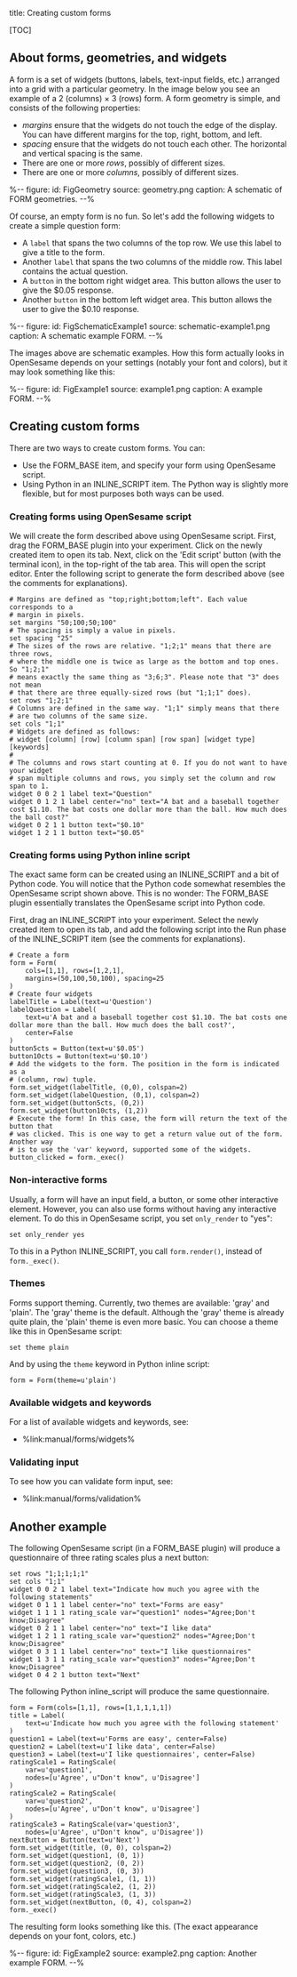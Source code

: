 title: Creating custom forms


[TOC]


## About forms, geometries, and widgets

A form is a set of widgets (buttons, labels, text-input fields, etc.) arranged into a grid with a particular geometry. In the image below you see an example of a 2 (columns) × 3 (rows) form. A form geometry is simple, and consists of the following properties:

- *margins* ensure that the widgets do not touch the edge of the display. You can have different margins for the top, right, bottom, and left.
- *spacing* ensure that the widgets do not touch each other. The horizontal and vertical spacing is the same.
- There are one or more *rows*, possibly of different sizes.
- There are one or more *columns*, possibly of different sizes.

%--
figure:
 id: FigGeometry
 source: geometry.png
 caption: A schematic of FORM geometries.
--%

Of course, an empty form is no fun. So let's add the following widgets to create a simple question form:

- A `label` that spans the two columns of the top row. We use this label to give a title to the form.
- Another `label` that spans the two columns of the middle row. This label contains the actual question.
- A `button` in the bottom right widget area. This button allows the user to give the $0.05 response.
- Another `button` in the bottom left widget area. This button allows the user to give the $0.10 response.

%--
figure:
 id: FigSchematicExample1
 source: schematic-example1.png
 caption: A schematic example FORM.
--%

The images above are schematic examples. How this form actually looks in OpenSesame depends on your settings (notably your font and colors), but it may look something like this:

%--
figure:
 id: FigExample1
 source: example1.png
 caption: A example FORM.
--%

## Creating custom forms

There are two ways to create custom forms. You can:

- Use the FORM_BASE item, and specify your form using OpenSesame script.
- Using Python in an INLINE_SCRIPT item. The Python way is slightly more flexible, but for most purposes both ways can be used.

### Creating forms using OpenSesame script

We will create the form described above using OpenSesame script. First, drag the FORM_BASE plugin into your experiment. Click on the newly created item to open its tab. Next, click on the 'Edit script' button (with the terminal icon), in the top-right of the tab area. This will open the script editor. Enter the following script to generate the form described above (see the comments for explanations).

~~~
# Margins are defined as "top;right;bottom;left". Each value corresponds to a
# margin in pixels.
set margins "50;100;50;100"
# The spacing is simply a value in pixels.
set spacing "25"
# The sizes of the rows are relative. "1;2;1" means that there are three rows,
# where the middle one is twice as large as the bottom and top ones. So "1;2;1"
# means exactly the same thing as "3;6;3". Please note that "3" does not mean
# that there are three equally-sized rows (but "1;1;1" does).
set rows "1;2;1"
# Columns are defined in the same way. "1;1" simply means that there
# are two columns of the same size.
set cols "1;1"
# Widgets are defined as follows:
# widget [column] [row] [column span] [row span] [widget type] [keywords]
#
# The columns and rows start counting at 0. If you do not want to have your widget
# span multiple columns and rows, you simply set the column and row span to 1.
widget 0 0 2 1 label text="Question"
widget 0 1 2 1 label center="no" text="A bat and a baseball together cost $1.10. The bat costs one dollar more than the ball. How much does the ball cost?"
widget 0 2 1 1 button text="$0.10"
widget 1 2 1 1 button text="$0.05"
~~~

### Creating forms using Python inline script

The exact same form can be created using an INLINE_SCRIPT and a bit of Python code. You will notice that the Python code somewhat resembles the OpenSesame script shown above. This is no wonder: The FORM_BASE plugin essentially translates the OpenSesame script into Python code.

First, drag an INLINE_SCRIPT into your experiment. Select the newly created item to open its tab, and add the following script into the Run phase of the INLINE_SCRIPT item (see the comments for explanations).

~~~ .python
# Create a form
form = Form(
	cols=[1,1], rows=[1,2,1],
	margins=(50,100,50,100), spacing=25
)
# Create four widgets
labelTitle = Label(text=u'Question')
labelQuestion = Label(
	text=u'A bat and a baseball together cost $1.10. The bat costs one dollar more than the ball. How much does the ball cost?',
	center=False
)
button5cts = Button(text=u'$0.05')
button10cts = Button(text=u'$0.10')
# Add the widgets to the form. The position in the form is indicated as a
# (column, row) tuple.
form.set_widget(labelTitle, (0,0), colspan=2)
form.set_widget(labelQuestion, (0,1), colspan=2)
form.set_widget(button5cts, (0,2))
form.set_widget(button10cts, (1,2))
# Execute the form! In this case, the form will return the text of the button that
# was clicked. This is one way to get a return value out of the form. Another way
# is to use the 'var' keyword, supported some of the widgets.
button_clicked = form._exec()
~~~

### Non-interactive forms

Usually, a form will have an input field, a button, or some other interactive element. However, you can also use forms without having any interactive element. To do this in OpenSesame script, you set `only_render` to "yes":

	set only_render yes

To this in a Python INLINE_SCRIPT, you call `form.render()`, instead of `form._exec()`.

### Themes

Forms support theming. Currently, two themes are available: 'gray' and 'plain'. The 'gray' theme is the default. Although the 'gray' theme is already quite plain, the 'plain' theme is even more basic. You can choose a theme like this in OpenSesame script:

	set theme plain

And by using the `theme` keyword in Python inline script:

~~~ .python
form = Form(theme=u'plain')
~~~

### Available widgets and keywords

For a list of available widgets and keywords, see:

- %link:manual/forms/widgets%

### Validating input

To see how you can validate form input, see:

- %link:manual/forms/validation%

## Another example

The following OpenSesame script (in a FORM_BASE plugin) will produce a questionnaire of three rating scales plus a next button:

~~~
set rows "1;1;1;1;1"
set cols "1;1"
widget 0 0 2 1 label text="Indicate how much you agree with the following statements"
widget 0 1 1 1 label center="no" text="Forms are easy"
widget 1 1 1 1 rating_scale var="question1" nodes="Agree;Don't know;Disagree"
widget 0 2 1 1 label center="no" text="I like data"
widget 1 2 1 1 rating_scale var="question2" nodes="Agree;Don't know;Disagree"
widget 0 3 1 1 label center="no" text="I like questionnaires"
widget 1 3 1 1 rating_scale var="question3" nodes="Agree;Don't know;Disagree"
widget 0 4 2 1 button text="Next"
~~~

The following Python inline_script will produce the same questionnaire.

~~~ .python
form = Form(cols=[1,1], rows=[1,1,1,1,1])
title = Label(
	text=u'Indicate how much you agree with the following statement'
)
question1 = Label(text=u'Forms are easy', center=False)
question2 = Label(text=u'I like data', center=False)
question3 = Label(text=u'I like questionnaires', center=False)
ratingScale1 = RatingScale(
	var=u'question1',
	nodes=[u'Agree', u"Don't know", u'Disagree']
)
ratingScale2 = RatingScale(
	var=u'question2',
	nodes=[u'Agree', u"Don't know", u'Disagree']
)
ratingScale3 = RatingScale(var='question3',
	nodes=[u'Agree', u"Don't know", u'Disagree'])
nextButton = Button(text=u'Next')
form.set_widget(title, (0, 0), colspan=2)
form.set_widget(question1, (0, 1))
form.set_widget(question2, (0, 2))
form.set_widget(question3, (0, 3))
form.set_widget(ratingScale1, (1, 1))
form.set_widget(ratingScale2, (1, 2))
form.set_widget(ratingScale3, (1, 3))
form.set_widget(nextButton, (0, 4), colspan=2)
form._exec()
~~~

The resulting form looks something like this. (The exact appearance depends on your font, colors, etc.)

%--
figure:
 id: FigExample2
 source: example2.png
 caption: Another example FORM.
--%
